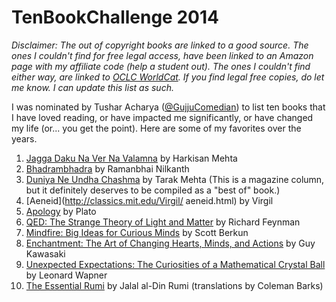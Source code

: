 TenBookChallenge 2014
=====================

_Disclaimer: The out of copyright books are linked to a good source. The ones I couldn't find for free legal access, have been linked to an Amazon page with my affiliate code (help a student out). The ones I couldn't find either way, are linked to [OCLC WorldCat](http://www.worldcat.org/). If you find legal free copies, do let me know. I can update this list as such._

I was nominated by Tushar Acharya ([@GujjuComedian](http://twitter.com/gujjucomedian)) to list ten books that I have loved reading, or have impacted me significantly, or have changed my life (or... you get the point). Here are some of my favorites over the years.

  1. [Jagga Daku Na Ver Na Valamna](http://www.worldcat.org/title/jagga-dakunam-veranam-valamanam/oclc/41211157) by Harkisan Mehta
  2. [Bhadrambhadra](http://www.worldcat.org/title/bhadrambhadra/oclc/85748721) by Ramanbhai Nilkanth
  3. [Duniya Ne Undha Chashma]() by Tarak Mehta (This is a magazine column, but it definitely deserves to be compiled as a "best of" book.)
  4. [Aeneid](http://classics.mit.edu/Virgil/  aeneid.html) by Virgil
  5. [Apology](http://classics.mit.edu/Plato/apology.html) by Plato
  6. [QED: The Strange Theory of Light and Matter](http://www.amazon.com/QED-Strange-Princeton-Science-Library/dp/0691125759?tag=maofmi0e-20) by Richard Feynman
  7. [Mindfire: Big Ideas for Curious Minds](http://www.amazon.com/gp/product/0983873100/?tag=maofmi0e-20) by Scott Berkun
  8. [Enchantment: The Art of Changing Hearts, Minds, and Actions](http://www.amazon.com/gp/product/B0049U4INC?tag=maofmi0e-20) by Guy Kawasaki
  9. [Unexpected Expectations: The Curiosities of a Mathematical Crystal Ball](http://www.amazon.com/Unexpected-Expectations-Curiosities-Mathematical-Crystal/dp/1568817215?tag=maofmi0e-20) by Leonard Wapner
  10. [The Essential Rumi](http://www.amazon.com/Essential-Rumi-reissue-New-Expanded-ebook/dp/B003V1WUNA?tag=maofmi0e-20) by Jalal al-Din Rumi (translations by Coleman Barks)
